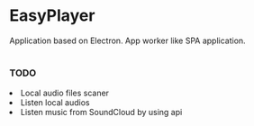 # EasyPlayer

Application based on Electron.
App worker like SPA application.<br>
#
### TODO
<li>Local audio files scaner
<li>Listen local audios
<li>Listen music from SoundCloud by using api

